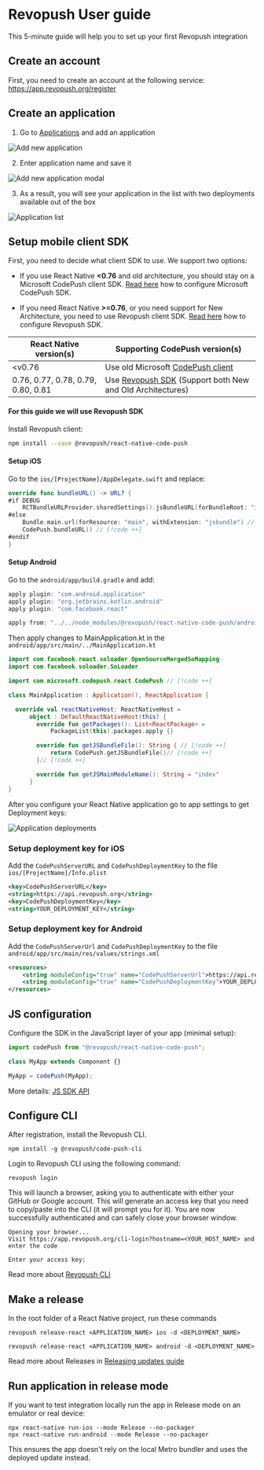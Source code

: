 # Revopush User guide

This 5-minute guide will help you to set up your first Revopush integration

## Create an account

First, you need to create an account at the following service: https://app.revopush.org/register

## Create an application

1. Go to [Applications](https://app.revopush.org/applications) and add an application

![Add new application](/images/intro/add-new-app.png)

2. Enter application name and save it

![Add new application modal](/images/intro/add-new-app-modal.png)

3. As a result, you will see your application in the list with two deployments available out of the box

![Application list](/images/intro/add-new-app-list.png)

## Setup mobile client SDK

First, you need to decide what client SDK to use. We support two options:

- If you use React Native **<0.76** and old architecture, you should stay on a Microsoft CodePush client SDK. 
[Read here](https://github.com/microsoft/react-native-code-push) how to configure Microsoft CodePush SDK.

- If you need React Native **>=0.76**, or you need support for New Architecture, you need to use Revopush client SDK. 
[Read here](https://github.com/revopush/react-native-code-push) how to configure Revopush SDK.

| React Native version(s)            | Supporting CodePush version(s)                                                           |             
|------------------------------------|------------------------------------------------------------------------------------------|
| <v0.76                             | Use old Microsoft [CodePush client](https://github.com/microsoft/react-native-code-push) |
| 0.76, 0.77, 0.78, 0.79, 0.80, 0.81 | Use [Revopush SDK](https://github.com/revopush/react-native-code-push) (Support both New and Old Architectures)                                                                             |

#### For this guide we will use Revopush SDK

Install Revopush client:

```bash
npm install --save @revopush/react-native-code-push
```

#### Setup iOS

Go to the  `ios/[ProjectName]/AppDelegate.swift` and replace:

```swift
override func bundleURL() -> URL? {
#if DEBUG
    RCTBundleURLProvider.sharedSettings().jsBundleURL(forBundleRoot: "index")
#else
    Bundle.main.url(forResource: "main", withExtension: "jsbundle") // [!code --]
    CodePush.bundleURL() // [!code ++]
#endif
}
```

#### Setup Android

Go to the  `android/app/build.gradle` and add:

```kotlin
apply plugin: "com.android.application"
apply plugin: "org.jetbrains.kotlin.android"
apply plugin: "com.facebook.react"

apply from: "../../node_modules/@revopush/react-native-code-push/android/codepush.gradle" // [!code ++]
```

Then apply changes to MainApplication.kt in the `android/app/src/main/../MainApplication.kt`

```kotlin
import com.facebook.react.soloader.OpenSourceMergedSoMapping
import com.facebook.soloader.SoLoader

import com.microsoft.codepush.react.CodePush // [!code ++]

class MainApplication : Application(), ReactApplication {

  override val reactNativeHost: ReactNativeHost =
      object : DefaultReactNativeHost(this) {
        override fun getPackages(): List<ReactPackage> =
            PackageList(this).packages.apply {}

        override fun getJSBundleFile(): String { // [!code ++]
            return CodePush.getJSBundleFile()// [!code ++]
        }// [!code ++]

        override fun getJSMainModuleName(): String = "index"
      }
}
```

After you configure your React Native application go to app settings to get Deployment keys:

![Application deployments](/images/intro/deployments-list.png)

### Setup deployment key for iOS

Add the `CodePushServerURL` and `CodePushDeploymentKey` to the file `ios/[ProjectName]/Info.plist` 

```xml
<key>CodePushServerURL</key>
<string>https://api.revopush.org</string>
<key>CodePushDeploymentKey</key>
<string>YOUR_DEPLOYMENT_KEY</string>
```

### Setup deployment key for Android

Add the `CodePushServerUrl` and `CodePushDeploymentKey` to the file `android/app/src/main/res/values/strings.xml`

```xml
<resources>
    <string moduleConfig="true" name="CodePushServerUrl">https://api.revopush.org</string>
    <string moduleConfig="true" name="CodePushDeploymentKey">YOUR_DEPLOYMENT_KEY</string>
</resources>

```

## JS configuration

Configure the SDK in the JavaScript layer of your app (minimal setup):

```js
import codePush from "@revopush/react-native-code-push";

class MyApp extends Component {}

MyApp = codePush(MyApp);
```

More details: [JS SDK API](/sdk/api-js)

## Configure CLI

After registration, install the Revopush CLI.

```shell
npm install -g @revopush/code-push-cli
```

Login to Revopush CLI using the following command:

```shell
revopush login
```

This will launch a browser, asking you to authenticate with either your GitHub or Google account.
This will generate an access key that you need to copy/paste into the CLI (it will prompt you for it).
You are now successfully authenticated and can safely close your browser window.

```shell
Opening your browser...
Visit https://app.revopush.org/cli-login?hostname=<YOUR_HOST_NAME> and enter the code

Enter your access key:
```

Read more about [Revopush CLI](/cli/getting-started)

## Make a release

In the root folder of a React Native project, run these commands

```shell
revopush release-react <APPLICATION_NAME> ios -d <DEPLOYMENT_NAME>
```

```shell
revopush release-react <APPLICATION_NAME> android -d <DEPLOYMENT_NAME>
```

Read more about Releases in [Releasing updates guide](/cli/releasing-updates)

## Run application in release mode

If you want to test integration locally run the app in Release mode on an emulator or real device:

```shell
npx react-native run-ios --mode Release --no-packager
npx react-native run-android --mode Release --no-packager
```

This ensures the app doesn't rely on the local Metro bundler and uses the deployed update instead.

